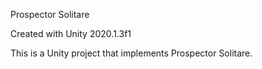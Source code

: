 Prospector Solitare

Created with Unity 2020.1.3f1

This is a Unity project that implements Prospector Solitare.
